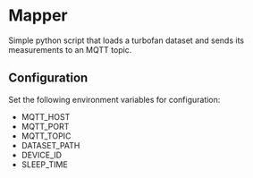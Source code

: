 # Mapper
Simple python script that loads a turbofan dataset and sends its measurements to an MQTT topic.

## Configuration
Set the following environment variables for configuration:
+ MQTT_HOST
+ MQTT_PORT
+ MQTT_TOPIC
+ DATASET_PATH
+ DEVICE_ID
+ SLEEP_TIME
